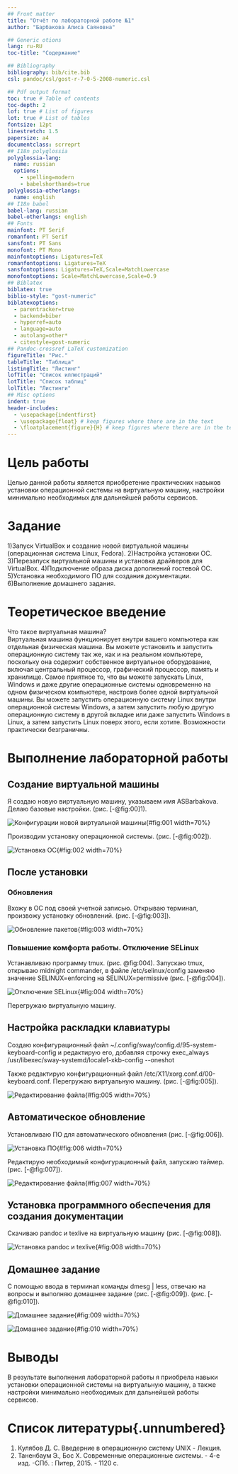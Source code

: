 ```yaml
---
## Front matter
title: "Отчёт по лабораторной работе №1"
author: "Барбакова Алиса Саяновна"

## Generic otions
lang: ru-RU
toc-title: "Содержание"

## Bibliography
bibliography: bib/cite.bib
csl: pandoc/csl/gost-r-7-0-5-2008-numeric.csl

## Pdf output format
toc: true # Table of contents
toc-depth: 2
lof: true # List of figures
lot: true # List of tables
fontsize: 12pt
linestretch: 1.5
papersize: a4
documentclass: scrreprt
## I18n polyglossia
polyglossia-lang:
  name: russian
  options:
	- spelling=modern
	- babelshorthands=true
polyglossia-otherlangs:
  name: english
## I18n babel
babel-lang: russian
babel-otherlangs: english
## Fonts
mainfont: PT Serif
romanfont: PT Serif
sansfont: PT Sans
monofont: PT Mono
mainfontoptions: Ligatures=TeX
romanfontoptions: Ligatures=TeX
sansfontoptions: Ligatures=TeX,Scale=MatchLowercase
monofontoptions: Scale=MatchLowercase,Scale=0.9
## Biblatex
biblatex: true
biblio-style: "gost-numeric"
biblatexoptions:
  - parentracker=true
  - backend=biber
  - hyperref=auto
  - language=auto
  - autolang=other*
  - citestyle=gost-numeric
## Pandoc-crossref LaTeX customization
figureTitle: "Рис."
tableTitle: "Таблица"
listingTitle: "Листинг"
lofTitle: "Список иллюстраций"
lotTitle: "Список таблиц"
lolTitle: "Листинги"
## Misc options
indent: true
header-includes:
  - \usepackage{indentfirst}
  - \usepackage{float} # keep figures where there are in the text
  - \floatplacement{figure}{H} # keep figures where there are in the text
---
```


# Цель работы

Целью данной работы является приобретение практических навыков установки операционной системы на виртуальную машину, настройки минимально необходимых для дальнейшей работы сервисов.

# Задание

1)Запуск VirtualBox и создание новой виртуальной машины (операционная система Linux, Fedora).
2)Настройка установки ОС.
3)Перезапуск виртуальной машины и установка драйверов для VirtualBox.
4)Подключение образа диска дополнений гостевой ОС.
5)Установка необходимого ПО для создания документации.
6)Выполнение домашнего задания.

# Теоретическое введение

Что такое виртуальная машина?  
Виртуальная машина функционирует внутри вашего компьютера как отдельная физическая машина. Вы можете установить и запустить операционную систему так же, как и на реальном компьютере, поскольку она содержит собственное виртуальное оборудование, включая центральный процессор, графический процессор, память и хранилище. Самое приятное то, что вы можете запускать Linux, Windows и даже другие операционные системы одновременно на одном физическом компьютере, настроив более одной виртуальной машины. Вы можете запустить операционную систему Linux внутри операционной системы Windows, а затем запустить любую другую операционную систему в другой вкладке или даже запустить Windows в Linux, а затем запустить Linux поверх этого, если хотите. Возможности практически безграничны.

# Выполнение лабораторной работы

## Создание виртуальной машины

Я создаю новую виртуальную машину, указываем имя ASBarbakova. Делаю базовые настройки. (рис. [-@fig:00]1).

![Конфигурации новой виртуальной машины](image/1.jpg){#fig:001 width=70%}

Производим установку операционной системы. (рис. [-@fig:002]).

![Установка ОС](image/2.jpg){#fig:002 width=70%}

## После установки

### Обновления

Вхожу в ОС под своей учетной записью. Открываю терминал, произвожу установку обновлений. (рис. [-@fig:003]).

![Обновление пакетов](image/3.jpg){#fig:003 width=70%}

### Повышение комфорта работы. Отключение SELinux
Устанавливаю программу tmux. (рис. @fig:004). Запускаю tmux, открываю midnight commander, в файле /etc/selinux/config заменяю значение SELINUX=enforcing на SELINUX=permissive (рис. [-@fig:004]).

![Отключение SELinux](image/4.jpg){#fig:004 width=70%}

Перегружаю виртуальную машину.

## Настройка раскладки клавиатуры
Создаю конфигурационный файл ~/.config/sway/config.d/95-system-keyboard-config и редактирую его, добавляя строчку exec_always /usr/libexec/sway-systemd/locale1-xkb-config --oneshot  

Также редактирую конфигурационный файл /etc/X11/xorg.conf.d/00-keyboard.conf. Перегружаю виртуальную машину. (рис. [-@fig:005]). 

![Редактирование файла](image/5.jpg){#fig:005 width=70%}

## Автоматическое обновление

Установливаю ПО для автоматического обновления (рис. [-@fig:006]).

![Установка ПО](image/6.jpg){#fig:006 width=70%}

Редактирую необходимый конфигурационный файл, запускаю таймер. (рис. [-@fig:007]).

![Редактирование файла](image/7.jpg){#fig:007 width=70%}

## Установка программного обеспечения для создания документации

Скачиваю pandoc и texlive на виртуальную машину (рис. [-@fig:008]).

![Установка pandoc и texlive](image/8.jpg){#fig:008 width=70%} 

## Домашнее задание

С помощью ввода в терминал команды dmesg | less, отвечаю на вопросы и выполняю домашнее задание (рис. [-@fig:009]). (рис. [-@fig:010]).

![Домашнее задание](image/9.jpg){#fig:009 width=70%}

![Домашнее задание](image/10.jpg){#fig:010 width=70%}

# Выводы

В результате выполнения лабораторной работы я приобрела навыки установки операционной системы на виртуальную машину, а также настройки минимально необходимых для дальнейшей работы сервисов.

# Список литературы{.unnumbered}

1) Кулябов Д. С. Введерние в операционную систему UNIX - Лекция.
2) Таненбаум Э., Бос Х. Современные операционные системы. - 4-е изд. -СПб. : Питер, 2015. - 1120 с.
